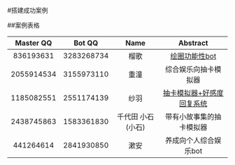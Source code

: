 #搭建成功案例

##案例表格  

| Master QQ | Bot QQ | Name | Abstract |
| :-----:| :----: | :----: | :----: |
| 836193631 | 3283268734 | 榴歌 | [绘圈功能性bot](http://yorunina.cn/?p=358) |
| 2055914534 | 3155973110 | 重潼 | 综合娱乐向抽卡模拟器 |
| 1185082551 | 2551174139 | 纱羽 | [抽卡模拟器+好感度回复系统](https://docs.qq.com/doc/DUHFxeHV1SXZoWW1I) |
| 2438745863 | 1583361830 | 千代田 小石(小石) | 带有小故事集的抽卡模拟器 |
| 441264614 | 2841930850 | 漱安 | 养成向个人综合娱乐bot |